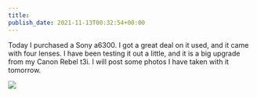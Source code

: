 ```yaml
---
title: 
publish_date: 2021-11-13T00:32:54+00:00
---
```


Today I purchased a Sony a6300. I got a great deal on it used, and it came with four lenses. I have been testing it out a little, and it is a big upgrade from my Canon Rebel t3i. I will post some photos I have taken with it tomorrow.

![](https://lukebouch-com.s3.us-west-004.backblazeb2.com/43/1447c8e9-00f7-414c-80ef-d77e49eeead6.png)
